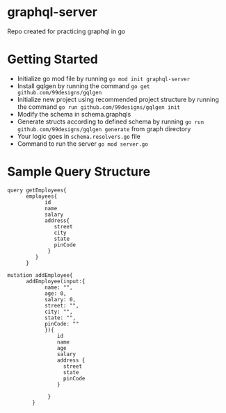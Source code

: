 # graphql-server
Repo created for practicing graphql in go

# Getting Started
* Initialize go mod file by running `go mod init graphql-server`
* Install gqlgen by running the command `go get github.com/99designs/gqlgen`
* Initialize new project using recommended project structure by running the command `go run github.com/99designs/gqlgen init`
* Modify the schema in schema.graphqls 
* Generate structs according to defined schema by running `go run github.com/99designs/gqlgen generate` from graph directory 
* Your logic goes in `schema.resolvers.go` file
* Command to run the server `go mod server.go`

# Sample Query Structure 
```
query getEmployees{
      employees{
            id
            name
            salary
            address{
               street
               city
               state
               pinCode
             }
         }
      }

mutation addEmployee{
      addEmployee(input:{
            name: "",
            age: 0,
            salary: 0,
            street: "",
            city: "",
            state: "",
            pinCode: ""
            }){
                id
                name
                age
                salary
                address {
                  street
                  state
                  pinCode
                }

             }
        }

```
